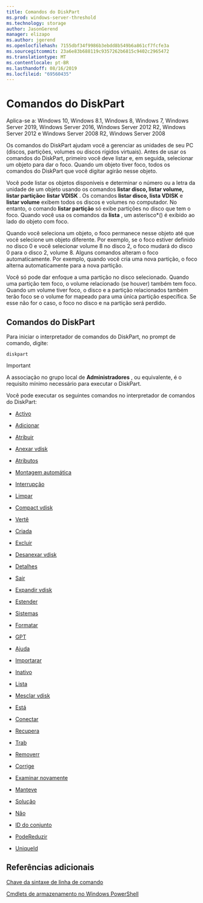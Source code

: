 ```yaml
---
title: Comandos do DiskPart
ms.prod: windows-server-threshold
ms.technology: storage
author: JasonGerend
manager: elizapo
ms.author: jgerend
ms.openlocfilehash: 7155dbf34f9986b3ebdd8b549b6a861cf7fcfe3a
ms.sourcegitcommit: 23a6e83b688119c9357262b6815c9402c2965472
ms.translationtype: MT
ms.contentlocale: pt-BR
ms.lasthandoff: 08/16/2019
ms.locfileid: "69560435"
---
```

# <a name="diskpart-commands"></a>Comandos do DiskPart

Aplica-se a: Windows 10, Windows 8.1, Windows 8, Windows 7, Windows Server 2019, Windows Server 2016, Windows Server 2012 R2, Windows Server 2012 e Windows Server 2008 R2, Windows Server 2008

Os comandos do DiskPart ajudam você a gerenciar as unidades de seu PC (discos, partições, volumes ou discos rígidos virtuais). Antes de usar os comandos do DiskPart, primeiro você deve listar e, em seguida, selecionar um objeto para dar o foco. Quando um objeto tiver foco, todos os comandos do DiskPart que você digitar agirão nesse objeto.

Você pode listar os objetos disponíveis e determinar o número ou a letra da unidade de um objeto usando os comandos **listar disco, listar volume, listar partição**e **listar VDISK** . Os comandos **listar disco, lista VDISK** e **listar volume** exibem todos os discos e volumes no computador. No entanto, o comando **listar partição** só exibe partições no disco que tem o foco. Quando você usa os comandos da **lista** , um asterisco\*() é exibido ao lado do objeto com foco.

Quando você seleciona um objeto, o foco permanece nesse objeto até que você selecione um objeto diferente. Por exemplo, se o foco estiver definido no disco 0 e você selecionar volume 8 no disco 2, o foco mudará do disco 0 para o disco 2, volume 8. Alguns comandos alteram o foco automaticamente. Por exemplo, quando você cria uma nova partição, o foco alterna automaticamente para a nova partição.

Você só pode dar enfoque a uma partição no disco selecionado. Quando uma partição tem foco, o volume relacionado (se houver) também tem foco. Quando um volume tiver foco, o disco e a partição relacionados também terão foco se o volume for mapeado para uma única partição específica. Se esse não for o caso, o foco no disco e na partição será perdido.

## <a name="diskpart-commands"></a>Comandos do DiskPart

Para iniciar o interpretador de comandos do DiskPart, no prompt de comando, digite:

`diskpart`

> [!IMPORTANT]
> A associação no grupo local de **Administradores** , ou equivalente, é o requisito mínimo necessário para executar o DiskPart. 

Você pode executar os seguintes comandos no interpretador de comandos do DiskPart:

  - [Activo](active.md)  
      
  - [Adicionar](add.md)  
      
  - [Atribuir](assign.md)  
      
  - [Anexar vdisk](attach-vdisk.md)  
      
  - [Atributos](attributes.md)  
      
  - [Montagem automática](automount.md)  
      
  - [Interrupção](break.md)  
      
  - [Limpar](clean.md)  
      
  - [Compact vdisk](compact-vdisk.md)  
      
  - [Vertê](convert.md)  
      
  - [Criada](create.md)  
      
  - [Excluir](delete.md)  
      
  - [Desanexar vdisk](detach-vdisk.md)  
      
  - [Detalhes](detail.md)  
      
  - [Sair](exit.md)  
      
  - [Expandir vdisk](expand-vdisk.md)  
      
  - [Estender](extend.md)  
      
  - [Sistemas](filesystems.md)  
      
  - [Formatar](format.md)  
      
  - [GPT](gpt.md)  
      
  - [Ajuda](help.md)  
      
  - [Importarar](import.md)  
      
  - [Inativo](inactive.md)  
      
  - [Lista](list.md)  
      
  - [Mesclar vdisk](merge-vdisk.md)  
      
  - [Está](offline.md)  
      
  - [Conectar](online.md)  
      
  - [Recupera](recover.md)  
      
  - [Trab](rem.md)  
      
  - [Removerr](remove.md)  
      
  - [Corrige](repair.md)  
      
  - [Examinar novamente](rescan.md)  
      
  - [Manteve](retain.md)  
      
  - [Solução](san.md)  
      
  - [Não](select.md)  
      
  - [ID do conjunto](set-id.md)  
      
  - [PodeReduzir](shrink.md)  
      
  - [UniqueId](uniqueid.md)  
      

## <a name="additional-references"></a>Referências adicionais

[Chave da sintaxe de linha de comando](command-line-syntax-key.md)

[Cmdlets de armazenamento no Windows PowerShell](https://docs.microsoft.com/powershell/module/storage/)
